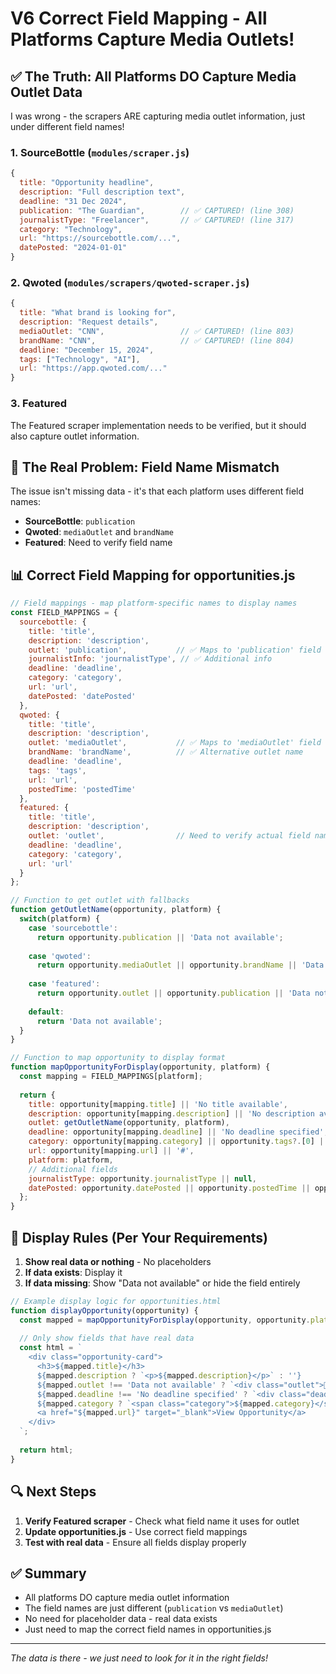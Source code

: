 # V6 Correct Field Mapping - All Platforms Capture Media Outlets!

## ✅ The Truth: All Platforms DO Capture Media Outlet Data

I was wrong - the scrapers ARE capturing media outlet information, just under different field names!

### 1. **SourceBottle** (`modules/scraper.js`)
```javascript
{
  title: "Opportunity headline",
  description: "Full description text",
  deadline: "31 Dec 2024",
  publication: "The Guardian",        // ✅ CAPTURED! (line 308)
  journalistType: "Freelancer",       // ✅ CAPTURED! (line 317)
  category: "Technology",
  url: "https://sourcebottle.com/...",
  datePosted: "2024-01-01"
}
```

### 2. **Qwoted** (`modules/scrapers/qwoted-scraper.js`)
```javascript
{
  title: "What brand is looking for",
  description: "Request details",
  mediaOutlet: "CNN",                 // ✅ CAPTURED! (line 803)
  brandName: "CNN",                   // ✅ CAPTURED! (line 804)
  deadline: "December 15, 2024",
  tags: ["Technology", "AI"],
  url: "https://app.qwoted.com/..."
}
```

### 3. **Featured**
The Featured scraper implementation needs to be verified, but it should also capture outlet information.

## 🔧 The Real Problem: Field Name Mismatch

The issue isn't missing data - it's that each platform uses different field names:
- **SourceBottle**: `publication`
- **Qwoted**: `mediaOutlet` and `brandName`
- **Featured**: Need to verify field name

## 📊 Correct Field Mapping for opportunities.js

```javascript
// Field mappings - map platform-specific names to display names
const FIELD_MAPPINGS = {
  sourcebottle: {
    title: 'title',
    description: 'description',
    outlet: 'publication',           // ✅ Maps to 'publication' field
    journalistInfo: 'journalistType', // ✅ Additional info
    deadline: 'deadline',
    category: 'category',
    url: 'url',
    datePosted: 'datePosted'
  },
  qwoted: {
    title: 'title',
    description: 'description',
    outlet: 'mediaOutlet',           // ✅ Maps to 'mediaOutlet' field
    brandName: 'brandName',          // ✅ Alternative outlet name
    deadline: 'deadline',
    tags: 'tags',
    url: 'url',
    postedTime: 'postedTime'
  },
  featured: {
    title: 'title',
    description: 'description',
    outlet: 'outlet',                // Need to verify actual field name
    deadline: 'deadline',
    category: 'category',
    url: 'url'
  }
};

// Function to get outlet with fallbacks
function getOutletName(opportunity, platform) {
  switch(platform) {
    case 'sourcebottle':
      return opportunity.publication || 'Data not available';
      
    case 'qwoted':
      return opportunity.mediaOutlet || opportunity.brandName || 'Data not available';
      
    case 'featured':
      return opportunity.outlet || opportunity.publication || 'Data not available';
      
    default:
      return 'Data not available';
  }
}

// Function to map opportunity to display format
function mapOpportunityForDisplay(opportunity, platform) {
  const mapping = FIELD_MAPPINGS[platform];
  
  return {
    title: opportunity[mapping.title] || 'No title available',
    description: opportunity[mapping.description] || 'No description available',
    outlet: getOutletName(opportunity, platform),
    deadline: opportunity[mapping.deadline] || 'No deadline specified',
    category: opportunity[mapping.category] || opportunity.tags?.[0] || 'Uncategorized',
    url: opportunity[mapping.url] || '#',
    platform: platform,
    // Additional fields
    journalistType: opportunity.journalistType || null,
    datePosted: opportunity.datePosted || opportunity.postedTime || opportunity.scrapedAt
  };
}
```

## 🎯 Display Rules (Per Your Requirements)

1. **Show real data or nothing** - No placeholders
2. **If data exists**: Display it
3. **If data missing**: Show "Data not available" or hide the field entirely

```javascript
// Example display logic for opportunities.html
function displayOpportunity(opportunity) {
  const mapped = mapOpportunityForDisplay(opportunity, opportunity.platform);
  
  // Only show fields that have real data
  const html = `
    <div class="opportunity-card">
      <h3>${mapped.title}</h3>
      ${mapped.description ? `<p>${mapped.description}</p>` : ''}
      ${mapped.outlet !== 'Data not available' ? `<div class="outlet">📰 ${mapped.outlet}</div>` : '<div class="outlet">📰 Media outlet not available</div>'}
      ${mapped.deadline !== 'No deadline specified' ? `<div class="deadline">⏰ Deadline: ${mapped.deadline}</div>` : ''}
      ${mapped.category ? `<span class="category">${mapped.category}</span>` : ''}
      <a href="${mapped.url}" target="_blank">View Opportunity</a>
    </div>
  `;
  
  return html;
}
```

## 🔍 Next Steps

1. **Verify Featured scraper** - Check what field name it uses for outlet
2. **Update opportunities.js** - Use correct field mappings
3. **Test with real data** - Ensure all fields display properly

## ✅ Summary

- All platforms DO capture media outlet information
- The field names are just different (`publication` vs `mediaOutlet`)
- No need for placeholder data - real data exists
- Just need to map the correct field names in opportunities.js

---

*The data is there - we just need to look for it in the right fields!*
